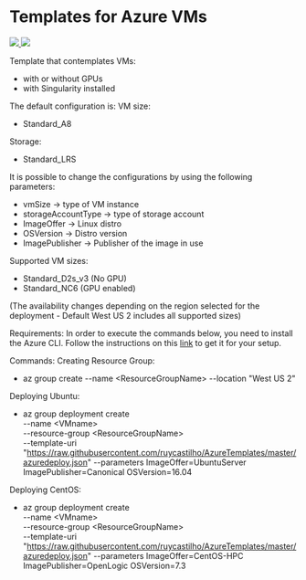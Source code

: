 # Templates for Azure VMs

<a href="https://portal.azure.com/#create/Microsoft.Template/uri/https://raw.githubusercontent.com/ruycastilho/AzureTemplates/master/azuredeploy.json" target="_blank">
    <img src="http://azuredeploy.net/deploybutton.png"/>
</a>
<a href="http://armviz.io/#/?load=https://raw.githubusercontent.com/ruycastilho/AzureTemplates/master/azuredeploy.json" target="_blank">
    <img src="http://armviz.io/visualizebutton.png"/>
</a>

Template that contemplates VMs:
* with or without GPUs
* with Singularity installed

The default configuration is:
VM size:
* Standard_A8

Storage:
* Standard_LRS

It is possible to change the configurations by using the following parameters:
* vmSize -> type of VM instance
* storageAccountType -> type of storage account
* ImageOffer -> Linux distro
* OSVersion -> Distro version
* ImagePublisher -> Publisher of the image in use

Supported VM sizes:
* Standard&#95;D2s&#95;v3 (No GPU)
* Standard&#95;NC6 (GPU enabled)

(The availability changes depending on the region selected for the deployment - Default West US 2 includes all supported sizes)

Requirements:
In order to execute the commands below, you need to install the Azure CLI. Follow the instructions on this 
[link](https://docs.microsoft.com/en-us/cli/azure/install-azure-cli?view=azure-cli-latest) to get it for your setup.

Commands:
Creating Resource Group:
* az group create --name &lt;ResourceGroupName&gt; --location "West US 2"

Deploying Ubuntu:
* az group deployment create \
    --name &lt;VMname&gt; \
    --resource-group &lt;ResourceGroupName&gt; \
    --template-uri "https://raw.githubusercontent.com/ruycastilho/AzureTemplates/master/azuredeploy.json"
    --parameters ImageOffer=UbuntuServer ImagePublisher=Canonical OSVersion=16.04

Deploying CentOS:
* az group deployment create \
    --name &lt;VMname&gt; \
    --resource-group &lt;ResourceGroupName&gt; \
    --template-uri "https://raw.githubusercontent.com/ruycastilho/AzureTemplates/master/azuredeploy.json"
    --parameters ImageOffer=CentOS-HPC ImagePublisher=OpenLogic OSVersion=7.3